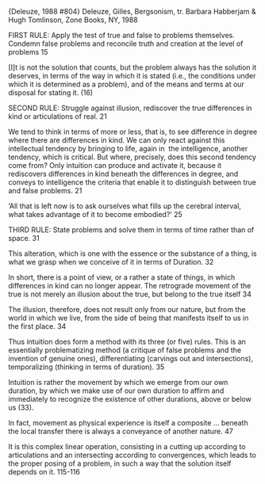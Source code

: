 ﻿{Deleuze, 1988 #804}
Deleuze, Gilles, Bergsonism, tr. Barbara Habberjam & Hugh Tomlinson, Zone Books, NY, 1988

FIRST RULE: Apply the test of true and false to problems themselves. Condemn false problems and reconcile truth and creation at the level of problems 15

[I]t is not the solution that counts, but the problem always has the solution it deserves, in terms of the way in which it is stated (i.e., the conditions under which it is determined as a problem), and of the means and terms at our disposal for stating it. (16)

SECOND RULE: Struggle against illusion, rediscover the true differences in kind or articulations of real. 21

We tend to think in terms of more or less, that is, to see difference in degree where there are differences in kind. We can only react against this intellectual tendency by bringing to life, again in  the intelligence, another tendency, which is critical. But where, precisely, does this second tendency come from? Only intuition can produce and activate it, because it rediscovers differences in kind beneath the differences in degree, and conveys to intelligence the criteria that enable it to distinguish between true and false problems. 21

‘All that is left now is to ask ourselves what fills up the cerebral interval, what takes advantage of it to become embodied?’ 25

THIRD RULE: State problems and solve them in terms of time rather than of space. 31

This alteration, which is one with the essence or the substance of a thing, is what we grasp when we conceive of it in terms of Duration. 32

In short, there is a point of view, or a rather a state of things, in which differences in kind can no longer appear. The retrograde movement of the true is not merely an illusion about the true, but belong to  the true itself 34

The illusion, therefore, does not result only from our nature, but from the world in which we live, from the side of being that manifests itself to us in the first place. 34

Thus intuition does form a method with its three (or five) rules. This is an essentially problematizing method (a critique of false problems and the invention of genuine ones), differentiating (carvings out and intersections), temporalizing (thinking in terms of duration). 35

Intuition is rather the movement by which we emerge from our own duration, by which we make use of our own duration to affirm and immediately to recognize the existence of other durations, above or below us (33).

In fact, movement as physical experience is itself a composite ... beneath the local transfer there is always a conveyance of another nature. 47

It is this complex linear operation, consisting in a cutting up according to articulations and an intersecting according to convergences, which leads to the proper posing of a problem, in such a way that the solution itself depends on it. 115-116
